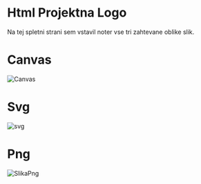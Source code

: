 # Html Projektna Logo

Na tej spletni strani sem vstavil noter vse tri zahtevane oblike slik.

# Canvas
![Canvas](https://github.com/user-attachments/assets/26aa4fba-a6dd-4c4a-9313-2dc9d42ff45b)

# Svg
![svg](https://github.com/user-attachments/assets/4138278c-b3b8-4d66-bf17-ae7d449d8102)

# Png
![SlikaPng](https://github.com/user-attachments/assets/2f00495d-2f9b-4d76-8b18-1a7b665c0eff)
